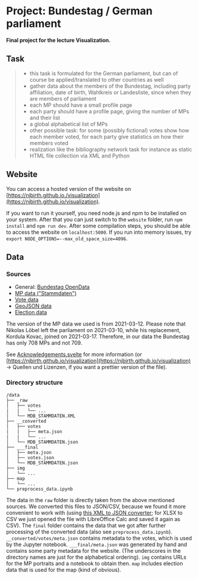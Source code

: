 # Project: Bundestag / German parliament

**Final project for the lecture Visualization.**

## Task

> * this task is formulated for the German parliament, but can of course be applied/translated to other countries as well
> * gather data about the members of the Bundestag, including party affiliation, date of birth, Wahlkreis or Landesliste, since when they are members of parliament
> * each MP should have a small profile page
> * each party should have a profile page, giving the number of MPs and their list
> * a global alphabetical list of MPs
> * other possible task: for some (possibly fictional) votes show how each member voted, for each party give statistics on how their members voted
> * realization like the bibliography network task for instance as static HTML file collection via XML and Python

## Website

You can access a hosted version of the website on [https://njbirth.github.io./visualization](https://njbirth.github.io/visualization).

If you want to run it yourself, you need node.js and npm to be installed on your system. After that you can just switch to the `website` folder, run `npm install` and `npm run dev`. After some compilation steps, you should be able to access the website on `localhost:5000`. If you run into memory issues, try `export NODE_OPTIONS=--max_old_space_size=4096`.

## Data

### Sources

- General: [Bundestag OpenData](https://www.bundestag.de/services/opendata)
- [MP data ("Stammdaten")](https://www.bundestag.de/resource/blob/472878/5ff47798a24a5e729d0d116f2d4c6bb2/MdB-Stammdaten-data.zip)
- [Vote data](https://www.bundestag.de/parlament/plenum/abstimmung/liste)
- [GeoJSON data](https://github.com/okfde/wahldaten/tree/master/geometrien/wahlkreise)
- [Election data](https://www.govdata.de/suchen/-/details/bundestagswahl-2017)

The version of the MP data we used is from 2021-03-12. Please note that Nikolas Löbel left the parliament on 2021-03-10, while his replacement, Kordula Kovac, joined on 2021-03-17. Therefore, in our data the Bundestag has only 708 MPs and not 709.

See [Acknowledgements.svelte](https://github.com/njbirth/visualization/blob/main/website/src/Acknowledgements.svelte) for more information (or [https://njbirth.github.io/visualization](https://njbirth.github.io/visualization) -> Quellen und Lizenzen, if you want a prettier version of the file).

### Directory structure

```
/data
├── _raw
│   ├── votes
|   |   └── ...
│   └── MDB_STAMMDATEN.XML
├── __converted
│   ├── votes
|   |   ├── meta.json
|   |   └── ...
│   └── MDB_STAMMDATEN.json
├── ___final
│   ├── meta.json
│   ├── votes.json
│   └── MDB_STAMMDATEN.json
├── img
│   └── ...
├── map
│   └── ...
└── preprocess_data.ipynb
```

The data in the `raw` folder is directly taken from the above mentioned sources. We converted this files to JSON/CSV, because we found it more convenient to work with (using [this XML to JSON converter](https://www.utilities-online.info/xmltojson); for XLSX to CSV we just opened the file with LibreOffice Calc and saved it again as CSV). The `final` folder contains the data that we got after further processing of the converted data (also see `preprocess_data.ipynb`). `__converted/votes/meta.json` contains metadata to the votes, which is used by the Jupyter notebook. `___final/meta.json` was generated by hand and contains some party metadata for the website. (The underscores in the directory names are just for the alphabetical ordering). `img` contains URLs for the MP portraits and a notebook to obtain then. `map` includes election data that is used for the map (kind of obvious).
